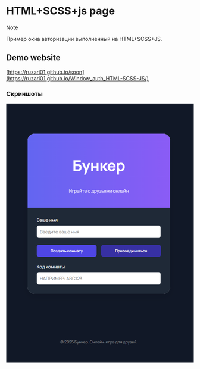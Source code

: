 # HTML+SCSS+js page

> [!NOTE]
> Пример окна авторизации выполненный на HTML+SCSS+JS.

## Demo website
[https://ruzari01.github.io/soon](https://ruzari01.github.io/Window_auth_HTML-SCSS-JS/)

### Скриншоты

![auth](./scr/screenshots/1.png)
